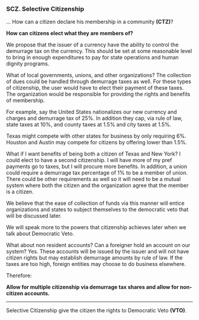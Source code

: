 ### SCZ. Selective Citizenship

... How can a citizen declare his membership in a community **(CTZ)**?

**How can citizens elect what they are members of?**

We propose that the issuer of a currency have the ability to control the demurrage tax on the currency. This should be set at some reasonable level to bring in enough expenditures to pay for state operations and human dignity programs.

What of local governments, unions, and other organizations?  The collection of dues could be handled through demurrage taxes as well.  For these types of citizenship, the user would have to elect their payment of these taxes. The organization would be responsible for providing the rights and benefits of membership.

For example, say the United States nationalizes our new currency and charges and demurrage tax of 25%. In addition they cap, via rule of law, state taxes at 10%, and county taxes at 1.5% and city taxes at 1.5%.

Texas might compete with other states for business by only requiring 6%.  Houston and Austin may compete for citizens by offering lower than 1.5%.

What if I want benefits of being both a citizen of Texas and New York?  I could elect to have a second citizenship.  I will have more of my pref payments go to taxes, but I will procure more benefits. In addition, a union could require a demurrage tax percentage of 1% to be a member of union.  There could be other requirements as well so it will need to be a mutual system where both the citizen and the organization agree that the member is a citizen.

We believe that the ease of collection of funds via this manner will entice organizations and states to subject themselves to the democratic veto that will be discussed later.

We will speak more to the powers that citizenship achieves later when we talk about Democratic Veto.

What about non resident accounts?  Can a foreigner hold an account on our system?  Yes.  These accounts will be issued by the issuer and will not have citizen rights but may establish demurrage amounts by rule of law.  If the taxes are too high, foreign entities may choose to do business elsewhere.

Therefore:

**Allow for multiple citizenship via demurrage tax shares and allow for non-citizen accounts.**

----------

Selective Citizenship give the citizen the rights to Democratic Veto **(VTO)**.





